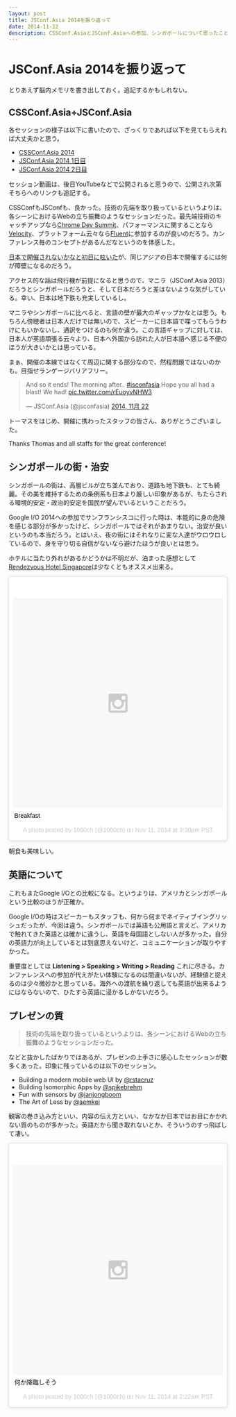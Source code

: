 ```yaml
---
layout: post
title: JSConf.Asia 2014を振り返って
date: 2014-11-22
description: CSSConf.AsiaとJSConf.Asiaへの参加、シンガポールについて思ったこと等。
---
```


# JSConf.Asia 2014を振り返って

とりあえず脳内メモリを書き出しておく。追記するかもしれない。

## CSSConf.Asia+JSConf.Asia

各セッションの様子は以下に書いたので、ざっくりであれば以下を見てもらえれば大丈夫かと思う。

- [CSSConf.Asia 2014](http://1000ch.net/posts/2014/cssconf-asia-2014.html)
- [JSConf.Asia 2014 1日目](http://1000ch.net/posts/2014/jsconf-asia-2014-1st.html)
- [JSConf.Asia 2014 2日目](http://1000ch.net/posts/2014/jsconf-asia-2014-2nd.html)

セッション動画は、後日YouTubeなどで公開されると思うので、公開され次第そちらへのリンクも追記する。

CSSConfもJSConfも、良かった。技術の先端を取り扱っているというよりは、各シーンにおけるWebの立ち振舞のようなセッションだった。最先端技術のキャッチアップなら[Chrome Dev Summit](https://developer.chrome.com/devsummit/)、パフォーマンスに関することなら[Velocity](http://velocityconf.com/)、プラットフォーム云々なら[Fluent](http://fluentconf.com)に参加するのが良いのだろう。カンファレンス毎のコンセプトがあるんだなというのを体感した。

[日本で開催されないかなと初日に呟いた](http://1000ch.net/posts/2014/singapore-the-1st-day.html)が、同じアジアの日本で開催するには何が障壁になるのだろう。

アクセス的な話は飛行機が前提になると思うので、マニラ（JSConf.Asia 2013）だろうとシンガポールだろうと、そして日本だろうと差はないような気がしている。幸い、日本は地下鉄も充実しているし。

マニラやシンガポールに比べると、言語の壁が最大のギャップかなとは思う。もちろん傍聴者は日本人だけでは無いので、スピーカーに日本語で喋ってもらうわけにもいかないし、通訳をつけるのも何か違う。この言語ギャップに対しては、日本人が英語頑張る云々より、日本へ外国から訪れた人が日本語へ感じる不便のほうが大きいかとは思っている。

まぁ、開催の本線ではなくて周辺に関する部分なので、然程問題ではないのかも。目指せランゲージバリアフリー。

<blockquote class="twitter-tweet" lang="ja"><p>And so it ends! The morning after.. <a href="https://twitter.com/hashtag/jsconfasia?src=hash">#jsconfasia</a> Hope you all had a blast! We had! <a href="http://t.co/rEuoyvNHW3">pic.twitter.com/rEuoyvNHW3</a></p>&mdash; JSConf.Asia (@jsconfasia) <a href="https://twitter.com/jsconfasia/status/535958324500377600">2014, 11月 22</a></blockquote>

トーマスをはじめ、開催に携わったスタッフの皆さん、ありがとうございました。

Thanks Thomas and all staffs for the great conference!

## シンガポールの街・治安

シンガポールの街は、高層ビルが立ち並んでおり、道路も地下鉄も、とても綺麗。その美を維持するための条例系も日本より厳しい印象があるが、もたらされる環境的安定・政治的安定を国民が望んでいるということだろう。

Google I/O 2014への参加でサンフランシスコに行った時は、本能的に身の危険を感じる部分が多かったけど、シンガポールではそれがあまりない。治安が良いというのも本当だろう。とはいえ、夜の街にはそれなりに変な人達がウロウロしているので、身を守り切る自信がないなら避けたほうが良いとは思う。

ホテルに当たり外れがあるかどうかは不明だが、泊まった感想として[Rendezvous Hotel Singapore](http://www.stayfareast.com/en/hotels/rendezvous-hotel-singapore.aspx)は少なくともオススメ出来る。

<blockquote class="instagram-media" data-instgrm-captioned data-instgrm-version="4" style=" background:#FFF; border:0; border-radius:3px; box-shadow:0 0 1px 0 rgba(0,0,0,0.5),0 1px 10px 0 rgba(0,0,0,0.15); margin: 1px; max-width:658px; padding:0; width:99.375%; width:-webkit-calc(100% - 2px); width:calc(100% - 2px);"><div style="padding:8px;"> <div style=" background:#F8F8F8; line-height:0; margin-top:40px; padding:50% 0; text-align:center; width:100%;"> <div style=" background:url(data:image/png;base64,iVBORw0KGgoAAAANSUhEUgAAACwAAAAsCAMAAAApWqozAAAAGFBMVEUiIiI9PT0eHh4gIB4hIBkcHBwcHBwcHBydr+JQAAAACHRSTlMABA4YHyQsM5jtaMwAAADfSURBVDjL7ZVBEgMhCAQBAf//42xcNbpAqakcM0ftUmFAAIBE81IqBJdS3lS6zs3bIpB9WED3YYXFPmHRfT8sgyrCP1x8uEUxLMzNWElFOYCV6mHWWwMzdPEKHlhLw7NWJqkHc4uIZphavDzA2JPzUDsBZziNae2S6owH8xPmX8G7zzgKEOPUoYHvGz1TBCxMkd3kwNVbU0gKHkx+iZILf77IofhrY1nYFnB/lQPb79drWOyJVa/DAvg9B/rLB4cC+Nqgdz/TvBbBnr6GBReqn/nRmDgaQEej7WhonozjF+Y2I/fZou/qAAAAAElFTkSuQmCC); display:block; height:44px; margin:0 auto -44px; position:relative; top:-22px; width:44px;"></div></div> <p style=" margin:8px 0 0 0; padding:0 4px;"> <a href="https://instagram.com/p/vo9k1_hp_n/" style=" color:#000; font-family:Arial,sans-serif; font-size:14px; font-style:normal; font-weight:normal; line-height:17px; text-decoration:none; word-wrap:break-word;" target="_top">Breakfast</a></p> <p style=" color:#c9c8cd; font-family:Arial,sans-serif; font-size:14px; line-height:17px; margin-bottom:0; margin-top:8px; overflow:hidden; padding:8px 0 7px; text-align:center; text-overflow:ellipsis; white-space:nowrap;">A photo posted by 1000ch (@1000ch) on <time style=" font-family:Arial,sans-serif; font-size:14px; line-height:17px;" datetime="2014-11-20T23:30:13+00:00">Nov 11, 2014 at 3:30pm PST</time></p></div></blockquote>

朝食も美味しい。

## 英語について

これもまたGoogle I/Oとの比較になる。というよりは、アメリカとシンガポールという比較のほうが正確か。

Google I/Oの時はスピーカーもスタッフも、何から何までネイティブイングリッシュだったが、今回は違う。シンガポールでは英語も公用語と言えど、アメリカで触れてきた英語とは確かに違うし、英語を母国語としない人が多かった。自分の英語力が向上しているとは到底思えないけど、コミュニケーションが取りやすかった。

重要度としては **Listening > Speaking > Writing > Reading** これに尽きる。カンファレンスへの参加が代えがたい体験になるのは間違いないが、経験値と捉えるのは少々微妙かと思っている。海外への渡航を繰り返しても英語が出来るようにはならないので、ひたすら英語に浸かるしかないだろう。

## プレゼンの質

>技術の先端を取り扱っているというよりは、各シーンにおけるWebの立ち振舞のようなセッションだった。

などと抜かしたばかりではあるが、プレゼンの上手さに感心したセッションが数多くあった。印象に残っているのは以下のセッション。

- Building a modern mobile web UI by [@rstacruz](http://twitter.com/rstacruz)
- Building Isomorphic Apps by [@spikebrehm](http://twitter.com/spikebrehm)
- Fun with sensors by [@janjongboom](http://twitter.com/janjongboom)
- The Art of Less by [@aemkei](http://twitter.com/aemkei)

観客の巻き込み方といい、内容の伝え方といい、なかなか日本ではお目にかかれない質のものが多かった。英語だから聞き取れないとか、そういうのすっ飛ばして凄い。

<blockquote class="instagram-media" data-instgrm-captioned data-instgrm-version="4" style=" background:#FFF; border:0; border-radius:3px; box-shadow:0 0 1px 0 rgba(0,0,0,0.5),0 1px 10px 0 rgba(0,0,0,0.15); margin: 1px; max-width:658px; padding:0; width:99.375%; width:-webkit-calc(100% - 2px); width:calc(100% - 2px);"><div style="padding:8px;"> <div style=" background:#F8F8F8; line-height:0; margin-top:40px; padding:50% 0; text-align:center; width:100%;"> <div style=" background:url(data:image/png;base64,iVBORw0KGgoAAAANSUhEUgAAACwAAAAsCAMAAAApWqozAAAAGFBMVEUiIiI9PT0eHh4gIB4hIBkcHBwcHBwcHBydr+JQAAAACHRSTlMABA4YHyQsM5jtaMwAAADfSURBVDjL7ZVBEgMhCAQBAf//42xcNbpAqakcM0ftUmFAAIBE81IqBJdS3lS6zs3bIpB9WED3YYXFPmHRfT8sgyrCP1x8uEUxLMzNWElFOYCV6mHWWwMzdPEKHlhLw7NWJqkHc4uIZphavDzA2JPzUDsBZziNae2S6owH8xPmX8G7zzgKEOPUoYHvGz1TBCxMkd3kwNVbU0gKHkx+iZILf77IofhrY1nYFnB/lQPb79drWOyJVa/DAvg9B/rLB4cC+Nqgdz/TvBbBnr6GBReqn/nRmDgaQEej7WhonozjF+Y2I/fZou/qAAAAAElFTkSuQmCC); display:block; height:44px; margin:0 auto -44px; position:relative; top:-22px; width:44px;"></div></div> <p style=" margin:8px 0 0 0; padding:0 4px;"> <a href="https://instagram.com/p/vss-nghpxE/" style=" color:#000; font-family:Arial,sans-serif; font-size:14px; font-style:normal; font-weight:normal; line-height:17px; text-decoration:none; word-wrap:break-word;" target="_top">何か降臨しそう</a></p> <p style=" color:#c9c8cd; font-family:Arial,sans-serif; font-size:14px; line-height:17px; margin-bottom:0; margin-top:8px; overflow:hidden; padding:8px 0 7px; text-align:center; text-overflow:ellipsis; white-space:nowrap;">A photo posted by 1000ch (@1000ch) on <time style=" font-family:Arial,sans-serif; font-size:14px; line-height:17px;" datetime="2014-11-22T10:22:09+00:00">Nov 11, 2014 at 2:22am PST</time></p></div></blockquote>